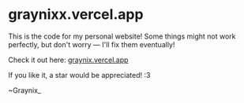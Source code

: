 # graynixx.vercel.app

This is the code for my personal website!
Some things might not work perfectly, but don't worry — I'll fix them eventually!

Check it out here: [graynix.vercel.app](https://graynix.vercel.app/)

If you like it, a star would be appreciated! :3

~Graynix\_
